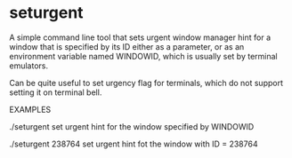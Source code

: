 seturgent
=========

A simple command line tool that sets urgent window manager hint for a
window that is specified by its ID either as a parameter, or as an
environment variable named WINDOWID, which is usually set by terminal
emulators.

Can be quite useful to set urgency flag for terminals, which do not
support setting it on terminal bell.

EXAMPLES

./seturgent
    set urgent hint for the window specified by WINDOWID

./seturgent 238764
    set urgent hint fot the window with ID = 238764
